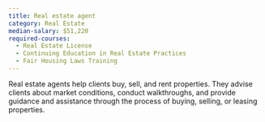```yaml
---
title: Real estate agent
category: Real Estate
median-salary: $51,220
required-courses:
  - Real Estate License
  - Continuing Education in Real Estate Practices
  - Fair Housing Laws Training
---
```


Real estate agents help clients buy, sell, and rent properties. They advise clients about market conditions, conduct walkthroughs, and provide guidance and assistance through the process of buying, selling, or leasing properties.